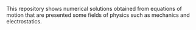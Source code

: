 This repository shows numerical solutions obtained from equations of motion that are presented some fields of physics such as mechanics and electrostatics.
